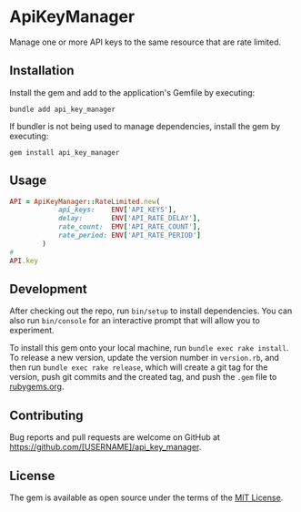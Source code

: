 # ApiKeyManager

Manage one or more API keys to the same resource that are rate limited.

## Installation

Install the gem and add to the application's Gemfile by executing:

    bundle add api_key_manager

If bundler is not being used to manage dependencies, install the gem by executing:

    gem install api_key_manager

## Usage

```ruby
API = ApiKeyManager::RateLimited.new(
            api_keys:    ENV['API_KEYS'],
            delay:       ENV['API_RATE_DELAY'],
            rate_count:  EMV['API_RATE_COUNT'],
            rate_period: ENV['API_RATE_PERIOD']
        )
#
API.key
```

## Development

After checking out the repo, run `bin/setup` to install dependencies. You can also run `bin/console` for an interactive prompt that will allow you to experiment.

To install this gem onto your local machine, run `bundle exec rake install`. To release a new version, update the version number in `version.rb`, and then run `bundle exec rake release`, which will create a git tag for the version, push git commits and the created tag, and push the `.gem` file to [rubygems.org](https://rubygems.org).

## Contributing

Bug reports and pull requests are welcome on GitHub at https://github.com/[USERNAME]/api_key_manager.

## License

The gem is available as open source under the terms of the [MIT License](https://opensource.org/licenses/MIT).
